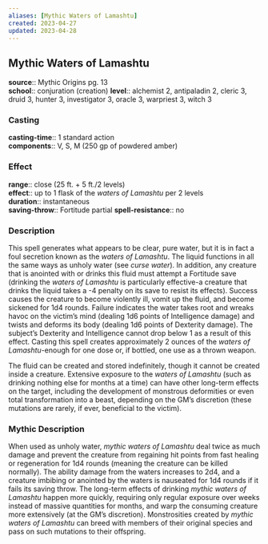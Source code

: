 ```yaml
---
aliases: [Mythic Waters of Lamashtu]
created: 2023-04-27
updated: 2023-04-28
---
```


## Mythic Waters of Lamashtu

**source**:: Mythic Origins pg. 13  
**school**:: conjuration (creation)
**level**:: alchemist 2, antipaladin 2, cleric 3, druid 3, hunter 3, investigator 3, oracle 3, warpriest 3, witch 3

### Casting

**casting-time**:: 1 standard action  
**components**:: V, S, M (250 gp of powdered amber)

### Effect

**range**:: close (25 ft. + 5 ft./2 levels)  
**effect**:: up to 1 flask of the *waters of Lamashtu* per 2 levels  
**duration**:: instantaneous  
**saving-throw**:: Fortitude partial
**spell-resistance**:: no

### Description

This spell generates what appears to be clear, pure water, but it is in fact a foul secretion known as the *waters of Lamashtu*. The liquid functions in all the same ways as unholy water (see *curse water*). In addition, any creature that is anointed with or drinks this fluid must attempt a Fortitude save (drinking the *waters of Lamashtu* is particularly effective-a creature that drinks the liquid takes a -4 penalty on its save to resist its effects). Success causes the creature to become violently ill, vomit up the fluid, and become sickened for 1d4 rounds. Failure indicates the water takes root and wreaks havoc on the victim’s mind (dealing 1d6 points of Intelligence damage) and twists and deforms its body (dealing 1d6 points of Dexterity damage). The subject’s Dexterity and Intelligence cannot drop below 1 as a result of this effect. Casting this spell creates approximately 2 ounces of the *waters of Lamashtu*-enough for one dose or, if bottled, one use as a thrown weapon.  
  
The fluid can be created and stored indefinitely, though it cannot be created inside a creature. Extensive exposure to the *waters of Lamashtu* (such as drinking nothing else for months at a time) can have other long-term effects on the target, including the development of monstrous deformities or even total transformation into a beast, depending on the GM’s discretion (these mutations are rarely, if ever, beneficial to the victim).

### Mythic Description

When used as unholy water, *mythic waters of Lamashtu* deal twice as much damage and prevent the creature from regaining hit points from fast healing or regeneration for 1d4 rounds (meaning the creature can be killed normally). The ability damage from the waters increases to 2d4, and a creature imbibing or anointed by the waters is nauseated for 1d4 rounds if it fails its saving throw. The long-term effects of drinking *mythic waters of Lamashtu* happen more quickly, requiring only regular exposure over weeks instead of massive quantities for months, and warp the consuming creature more extensively (at the GM’s discretion). Monstrosities created by *mythic waters of Lamashtu* can breed with members of their original species and pass on such mutations to their offspring.
